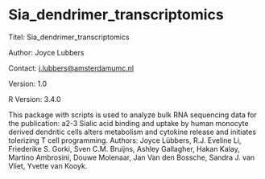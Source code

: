 # Sia_dendrimer_transcriptomics


Titel: Sia_dendrimer_transcriptomics

Author: Joyce Lubbers

Contact: j.lubbers@amsterdamumc.nl

Version: 1.0

R Version: 3.4.0

This package with scripts is used to analyze bulk RNA sequencing data for the publication: a2-3 Sialic acid binding and uptake by human monocyte derived dendritic cells alters metabolism and cytokine release and initiates tolerizing T cell programming. Authors: Joyce Lübbers, R.J. Eveline Li, Friederike S. Gorki, Sven C.M. Bruijns, Ashley Gallagher, Hakan Kalay, Martino Ambrosini, Douwe Molenaar, Jan Van den Bossche, Sandra J. van Vliet, Yvette van Kooyk.
